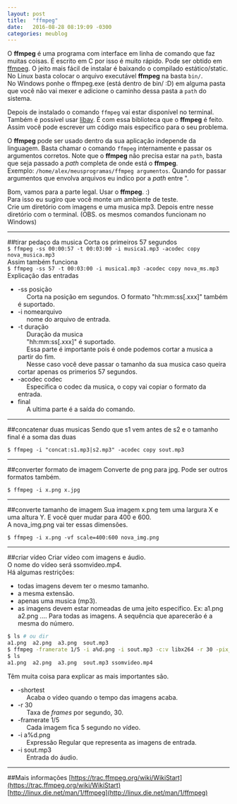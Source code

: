 ```yaml
---
layout: post
title:  "ffmpeg"
date:   2016-08-28 08:19:09 -0300
categories: meublog
---
```


O __ffmpeg__ é uma programa com interface em linha de comando que faz muitas coisas.
É escrito em C por isso é muito rápido. Pode ser obtido em [ffmpeg](https://ffmpeg.org/download.html).
O jeito mais fácil de instalar é baixando o compilado estático/static.
No Linux basta colocar o arquivo executável __ffmpeg__ na basta `bin/`.<br>
No Windows ponhe o ffmpeg.exe (está dentro de bin/ :D) em alguma pasta que você não vai mexer e adicione o caminho dessa pasta a `path` do sistema.

Depois de instalado o comando `ffmpeg` vai estar disponível no terminal.
Também é possível usar [libav](https://libav.org/). É com essa biblioteca que o __ffmpeg__ é feito.
Assim você pode escrever um código mais especifico para o seu problema.

O __ffmpeg__ pode ser usado dentro da sua aplicação independe da linguagem. Basta chamar o comando `ffmpeg` internamente e passar os 
argumentos corretos. Note que o __ffmpeg__ não precisa estar na `path`, basta que seja passado a _path_ completa de onde está o __ffmpeg__.
<br>Exemplo: `/home/alex/meusprogramas/ffmpeg argumentos`. Quando for passar argumentos que envolva arquivos eu indico por a _path_ entre ".

Bom, vamos para a parte legal. Usar o __ffmpeg__. :)<br>
Para isso eu sugiro que você monte um ambiente de teste.<br>
Crie um diretório com imagens e uma musica mp3. Depois entre nesse diretório com o terminal. (OBS. os mesmos comandos funcionam no Windows)<br>

***
##tirar pedaço da musica
Corta os primeiros 57 segundos<br>
`$ ffmpeg -ss 00:00:57 -t 00:03:00 -i musica1.mp3 -acodec copy nova_musica.mp3`<br>
Assim também funciona <br>
`$ ffmpeg -ss 57 -t 00:03:00 -i musica1.mp3 -acodec copy nova_ms.mp3` <br>
Explicação das entradas<br>
* -ss posição <br>
&nbsp;&nbsp;&nbsp;&nbsp; Corta na posição em segundos. O formato "hh:mm:ss\[.xxx\]" também é suportado. 
* -i nomearquivo <br>
&nbsp;&nbsp;&nbsp;&nbsp; nome do arquivo de entrada.
* -t duração <br>
&nbsp;&nbsp;&nbsp;&nbsp; Duração da musica <br>
&nbsp;&nbsp;&nbsp;&nbsp; "hh:mm:ss\[.xxx\]" é suportado. <br>
&nbsp;&nbsp;&nbsp;&nbsp; Essa parte é importante pois é onde podemos cortar a musica a partir do fim. <br>
&nbsp;&nbsp;&nbsp;&nbsp; Nesse caso você deve passar o tamanho da sua musica caso queira cortar apenas os primerios 57 segundos. <br>
* -acodec codec <br>
&nbsp;&nbsp;&nbsp;&nbsp; Especifica o codec da musica, o copy vai copiar o formato da entrada.
* final <br>
&nbsp;&nbsp;&nbsp;&nbsp; A ultima parte é a saída do comando.


***
##concatenar duas musicas
Sendo que s1 vem antes de s2 e o tamanho final é a soma das duas

`$ ffmpeg -i "concat:s1.mp3|s2.mp3" -acodec copy sout.mp3`


***
##converter formato de imagem
Converte de png para jpg. Pode ser outros formatos também.

`$ ffmpeg -i x.png x.jpg`


***
##converte tamanho de imagem
Sua imagem x.png tem uma largura X e uma altura Y. E você quer mudar para 400 e 600. <br>
A nova_img.png vai ter essas dimensões.

`$ ffmpeg -i x.png -vf scale=400:600 nova_img.png`

***
##criar vídeo
Criar vídeo com imagens e áudio. <br>
O nome do vídeo será ssomvideo.mp4. <br>
Há algumas restrições:
* todas imagens devem ter o mesmo tamanho.
* a mesma extensão.
* apenas uma musica (mp3).
* as imagens devem estar nomeadas de uma jeito especifico. Ex: a1.png a2.png .... Para todas as imagens. A sequência que aparecerão é a mesma do número.

```sh
$ ls # ou dir
a1.png  a2.png  a3.png  sout.mp3
$ ffmpeg -framerate 1/5 -i a%d.png -i sout.mp3 -c:v libx264 -r 30 -pix_fmt yuv420p -c:a copy -shortest ssomvideo.mp4
$ ls
a1.png  a2.png  a3.png  sout.mp3 ssomvideo.mp4
```

Têm muita coisa para explicar as mais importantes são. <br>
* -shortest <br>
&nbsp;&nbsp;&nbsp;&nbsp; Acaba o vídeo quando o tempo das imagens acaba.
* -r 30 <br>
&nbsp;&nbsp;&nbsp;&nbsp; Taxa de _frames_ por segundo, 30.
* -framerate 1/5 <br>
&nbsp;&nbsp;&nbsp;&nbsp; Cada imagem fica 5 segundo no vídeo.
* -i a%d.png <br>
&nbsp;&nbsp;&nbsp;&nbsp; Expressão Regular que representa as imagens de entrada.
* -i sout.mp3 <br>
&nbsp;&nbsp;&nbsp;&nbsp; Entrada do áudio.


***
##Mais informações
[https://trac.ffmpeg.org/wiki/WikiStart](https://trac.ffmpeg.org/wiki/WikiStart)<br>
[http://linux.die.net/man/1/ffmpeg](http://linux.die.net/man/1/ffmpeg)

